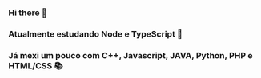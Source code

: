 ### Hi there 👋

### Atualmente estudando Node e TypeScript 🔭

### Já mexi um pouco com C++, Javascript, JAVA, Python, PHP e HTML/CSS 📚
